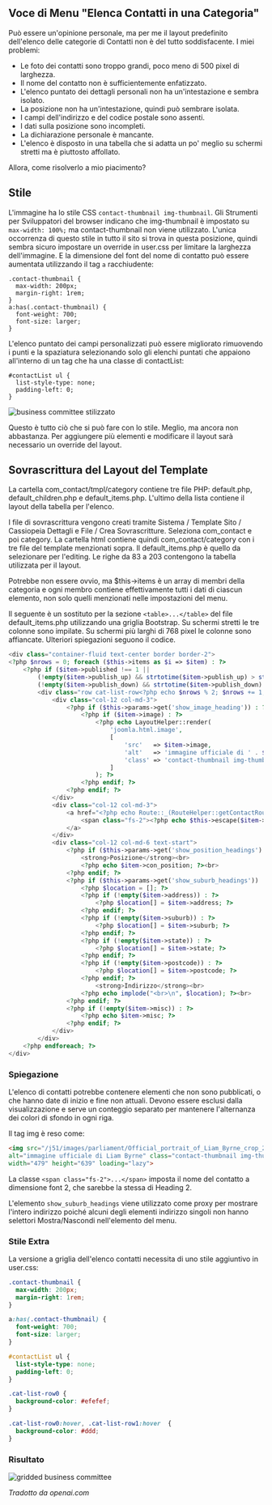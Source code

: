 <!-- Filename: category-list-override.md / Display title: Elenco delle Categorie Sovrascritte  -->

## Voce di Menu "Elenca Contatti in una Categoria"

Può essere un'opinione personale, ma per me il layout predefinito dell'elenco delle categorie di Contatti non è del tutto soddisfacente. I miei problemi:

* Le foto dei contatti sono troppo grandi, poco meno di 500 pixel di larghezza.
* Il nome del contatto non è sufficientemente enfatizzato.
* L'elenco puntato dei dettagli personali non ha un'intestazione e sembra isolato.
* La posizione non ha un'intestazione, quindi può sembrare isolata.
* I campi dell'indirizzo e del codice postale sono assenti.
* I dati sulla posizione sono incompleti.
* La dichiarazione personale è mancante.
* L'elenco è disposto in una tabella che si adatta un po' meglio su schermi stretti ma è piuttosto affollato.

Allora, come risolverlo a mio piacimento?

## Stile

L'immagine ha lo stile CSS `contact-thumbnail img-thumbnail`. Gli Strumenti
per Sviluppatori del browser indicano che img-thumbnail è impostato su `max-width: 100%;`
ma contact-thumbnail non viene utilizzato. L'unica occorrenza di questo stile
in tutto il sito si trova in questa posizione, quindi sembra sicuro impostare un override in
user.css per limitare la larghezza dell'immagine. E la dimensione del font del nome di contatto può essere
aumentata utilizzando il tag `a` racchiudente:

```
.contact-thumbnail {
  max-width: 200px;
  margin-right: 1rem;
}
a:has(.contact-thumbnail) {
  font-weight: 700;
  font-size: larger;
}
```
L'elenco puntato dei campi personalizzati può essere migliorato rimuovendo i punti e
la spaziatura selezionando solo gli elenchi puntati che appaiono all'interno di un tag che ha una
classe di contactList:
```
#contactList ul {
  list-style-type: none;
  padding-left: 0;
}
```
![business committee stilizzato](../../../en/images/contacts/contact-business-committee-styled.png "Business Committee Stilizzato")

Questo è tutto ciò che si può fare con lo stile. Meglio, ma ancora non abbastanza.
Per aggiungere più elementi e modificare il layout sarà necessario un override del layout.

## Sovrascrittura del Layout del Template

La cartella com_contact/tmpl/category contiene tre file PHP: default.php, default_children.php e default_items.php. L'ultimo della lista contiene il layout della tabella per l'elenco.

I file di sovrascrittura vengono creati tramite Sistema / Template Sito / Cassiopeia Dettagli e File / Crea Sovrascritture. Seleziona com_contact e poi category. La cartella html contiene quindi com_contact/category con i tre file del template menzionati sopra. Il default_items.php è quello da selezionare per l'editing. Le righe da 83 a 203 contengono la tabella utilizzata per il layout.

Potrebbe non essere ovvio, ma $this->items è un array di membri della categoria e ogni membro contiene effettivamente tutti i dati di ciascun elemento, non solo quelli menzionati nelle impostazioni del menu.

Il seguente è un sostituto per la sezione `<table>...</table>` del file default_items.php utilizzando una griglia Bootstrap. Su schermi stretti le tre colonne sono impilate. Su schermi più larghi di 768 pixel le colonne sono affiancate. Ulteriori spiegazioni seguono il codice.

```php
<div class="container-fluid text-center border border-2">
<?php $nrows = 0; foreach ($this->items as $i => $item) : ?>
    <?php if ($item->published !== 1 ||
        (!empty($item->publish_up) && strtotime($item->publish_up) > strtotime(Factory::getDate())) ||
        (!empty($item->publish_down) && strtotime($item->publish_down) < strtotime(Factory::getDate()))) { continue; } ?>
        <div class="row cat-list-row<?php echo $nrows % 2; $nrows += 1; ?> align-items-center">
            <div class="col-12 col-md-3">
                <?php if ($this->params->get('show_image_heading')) : ?>
                    <?php if ($item->image) : ?>
                        <?php echo LayoutHelper::render(
                            'joomla.html.image',
                            [
                                'src'   => $item->image,
                                'alt'   => 'immagine ufficiale di ' . $item->name,
                                'class' => 'contact-thumbnail img-thumbnail',
                            ]
                        ); ?>
                    <?php endif; ?>
                <?php endif; ?>
            </div>
            <div class="col-12 col-md-3">
                <a href="<?php echo Route::_(RouteHelper::getContactRoute($item->slug, $item->catid, $item->language)); ?>">
                    <span class="fs-2"><?php echo $this->escape($item->name); ?></span>
                </a>
            </div>
            <div class="col-12 col-md-6 text-start">
                <?php if ($this->params->get('show_position_headings') && !empty($item->con_position)) : ?>
                    <strong>Posizione</strong><br>
                    <?php echo $item->con_position; ?><br>
                <?php endif; ?>
                <?php if ($this->params->get('show_suburb_headings')) : ?>
                    <?php $location = []; ?>
                    <?php if (!empty($item->address)) : ?>
                        <?php $location[] = $item->address; ?>
                    <?php endif; ?>
                    <?php if (!empty($item->suburb)) : ?>
                        <?php $location[] = $item->suburb; ?>
                    <?php endif; ?>
                    <?php if (!empty($item->state)) : ?>
                        <?php $location[] = $item->state; ?>
                    <?php endif; ?>
                    <?php if (!empty($item->postcode)) : ?>
                        <?php $location[] = $item->postcode; ?>
                    <?php endif; ?>
                        <strong>Indirizzo</strong><br>
                    <?php echo implode("<br>\n", $location); ?><br>
                <?php endif; ?>
                <?php if (!empty($item->misc)) : ?>
                    <?php echo $item->misc; ?>
                <?php endif; ?>
            </div>
        </div>
    <?php endforeach; ?>
</div>
```

### Spiegazione

L'elenco di contatti potrebbe contenere elementi che non sono pubblicati, o che hanno date di inizio e fine non attuali. Devono essere esclusi dalla visualizzazione e serve un conteggio separato per mantenere l'alternanza dei colori di sfondo in ogni riga.

Il tag img è reso come:
```html
<img src="/j51/images/parliament/Official_portrait_of_Liam_Byrne_crop_2.jpg"
alt="immagine ufficiale di Liam Byrne" class="contact-thumbnail img-thumbnail"
width="479" height="639" loading="lazy">
```
La classe `<span class="fs-2">...</span>` imposta il nome del contatto a dimensione font 2, che sarebbe la stessa di Heading 2.

L'elemento `show_suburb_headings` viene utilizzato come proxy per mostrare l'intero indirizzo poiché alcuni degli elementi indirizzo singoli non hanno selettori Mostra/Nascondi nell'elemento del menu.

### Stile Extra

La versione a griglia dell'elenco contatti necessita di uno stile aggiuntivo in user.css:
```css
.contact-thumbnail {
  max-width: 200px;
  margin-right: 1rem;
}

a:has(.contact-thumbnail) {
  font-weight: 700;
  font-size: larger;
}

#contactList ul {
  list-style-type: none;
  padding-left: 0;
}

.cat-list-row0 {
  background-color: #efefef;
}

.cat-list-row0:hover, .cat-list-row1:hover  {
  background-color: #ddd;
}
```

### Risultato

![gridded business committee](../../../en/images/contacts/contact-business-committee-grid.png "Comitato Aziendale Grigliato")

*Tradotto da openai.com*

